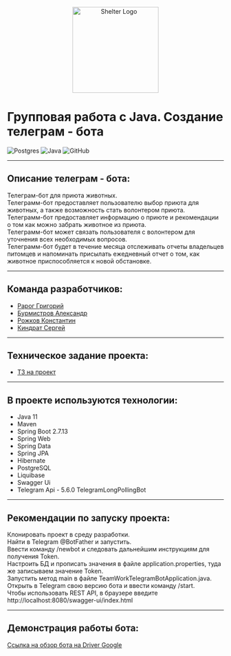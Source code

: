 <p align="center"> 
<img src="https://sun1-24.userapi.com/c851228/v851228747/144452/8m_CVF9oXIg.jpg?ava=1" width="200" alt="Shelter Logo">
</p>

# Групповая работа с Java. Создание телеграм - бота
![Postgres](https://img.shields.io/badge/postgres-%23316192.svg?style=for-the-badge&logo=postgresql&logoColor=white)
![Java](https://img.shields.io/badge/java-%23ED8B00.svg?style=for-the-badge&logo=java&logoColor=white)
![GitHub](https://img.shields.io/badge/github-%23121011.svg?style=for-the-badge&logo=github&logoColor=white)
___
## Описание телеграм - бота:
Телеграм-бот для приюта животных.<br>
Телеграмм-бот предоставляет пользователю выбор приюта для животных, а также возможность стать волонтером приюта.<br>
Телеграмм-бот предоставляет информацию о приюте и рекомендации о том как можно забрать животное из приюта.<br>
Телеграмм-бот может связать пользователя с волонтером для уточнения всех необходимых вопросов.<br>
Телеграмм-бот будет в течение месяца отслеживать отчеты владельцев питомцев и напоминать присылать ежедневный отчет о том, как животное приспособляется к новой обстановке.
___
## Команда разработчиков:
- [Рарог Григорий](https://github.com/Grigorii-star)
- [Бурмистров Александр](https://github.com/AlexandrBurmistroff)
- [Рожков Константин](https://github.com/KrozhDev)
- [Киндрат Сергей](https://github.com/Kinserega)
___
## Техническое задание проекта:
- [ТЗ на проект](https://skyengpublic.notion.site/47bcac1b049f4af6b351e2ab5d05afb4)

___
## В проекте используются технологии:
  - Java 11
  - Maven
  - Spring Boot 2.7.13
  - Spring Web
  - Spring Data
  - Spring JPA
  - Hibernate
  - PostgreSQL
  - Liquibase
  - Swagger Ui
  - Telegram Api - 5.6.0 TelegramLongPollingBot

___
## Рекомендации по запуску проекта:
Клонировать проект в среду разработки.<br>
Найти в Telegram @BotFather и запустить.<br>
Ввести команду /newbot и следовать дальнейшим инструкциям для получения Token.<br>
Настроить БД и прописать значения в файле application.properties, туда же записываем значение Token.<br>
Запустить метод main в файле TeamWorkTelegramBotApplication.java.<br>
Открыть в Telegram свою версию бота и ввести команду /start.<br>
Чтобы использовать REST API, в браузере введите http://localhost:8080/swagger-ui/index.html
___
## Демонстрация работы бота:
[Ссылка на обзор бота на Driver Google]()

